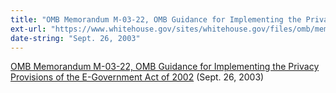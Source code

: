 ```yaml
---
title: "OMB Memorandum M-03-22, OMB Guidance for Implementing the Privacy Provisions of the E-Government Act of 2002"
ext-url: "https://www.whitehouse.gov/sites/whitehouse.gov/files/omb/memoranda/2003/m03_22.pdf"
date-string: "Sept. 26, 2003"
---
```

[OMB Memorandum M-03-22, OMB Guidance for Implementing the Privacy Provisions of the E-Government Act of 2002](https://www.whitehouse.gov/sites/whitehouse.gov/files/omb/memoranda/2003/m03_22.pdf) (Sept. 26, 2003)
